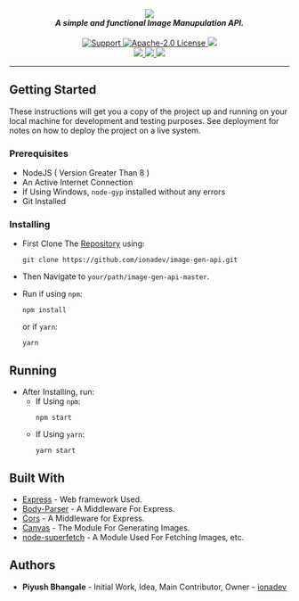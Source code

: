 <div align="center">
  <img src="https://images.ionadev.ml/i/PDtSGC.png" align="center">
  <br>
  <strong><i>A simple and functional Image Manupulation API.</i></strong>
  <br>
  <br>
  
  <a href="https://discord.gg/XwdCXMF">
    <img src="https://img.shields.io/discord/543812119397924886.svg?style=for-the-badge&colorB=7289DA" alt="Support">
  </a>
  
  <a href="https://github.com/ionadev/image-gen-api/blob/master/LICENSE">
    <img src="https://img.shields.io/github/license/ionadev/image-gen-api.svg?style=for-the-badge" alt="Apache-2.0 License">
  </a>
<a href="https://travis-ci.com/ionadev/image-gen-api">
<img src="https://img.shields.io/travis/com/ionadev/image-gen-api.svg?style=for-the-badge">
</a>
<br>
<a href="https://github.com/ionadev/image-gen-api">
<img src="https://img.shields.io/github/languages/top/ionadev/image-gen-api.svg?style=for-the-badge">
</a>
<a href="https://github.com/ionadev/image-gen-api/issues">
<img src="https://img.shields.io/github/issues/ionadev/image-gen-api.svg?style=for-the-badge">
</a>
<a href="https://github.com/ionadev/image-gen-api/pulls">
<img src="https://img.shields.io/github/issues-pr/ionadev/image-gen-api.svg?style=for-the-badge">
</a>

</div>

---

## Getting Started

These instructions will get you a copy of the project up and running on your local machine for development and testing purposes. See deployment for notes on how to deploy the project on a live system.

### Prerequisites

* NodeJS ( Version Greater Than 8 )
* An Active Internet Connection
* If Using Windows, `node-gyp` installed without any errors
* Git Installed

### Installing

* First Clone The [Repository](https://github.com/ionadev/image-gen-api) using:
  ```
  git clone https://github.com/ionadev/image-gen-api.git
  ```

* Then Navigate to `your/path/image-gen-api-master`.

* Run if using `npm`: 
  ```
  npm install
  ```
  or if `yarn`:
  ```
  yarn
  ```

## Running

* After Installing, run:
  * If Using `npm`:
    ```
    npm start
    ```
  * If Using `yarn`:
    ```
    yarn start  
    ```

## Built With

* [Express](https://github.com/expressjs/express) - Web framework Used.
* [Body-Parser](https://github.com/expressjs/body-parser) - A Middleware For Express.
* [Cors](https://github.com/expressjs/cors) - A Middleware for Express.
* [Canvas](https://github.com/Automattic/node-canvas) - The Module For Generating Images.
* [node-superfetch](https://github.com/dragonfire535/node-superfetch) - A Module Used For Fetching Images, etc.

## Authors

* **Piyush Bhangale** - Initial Work, Idea, Main Contributor, Owner - [ionadev](https://github.com/ionadev)